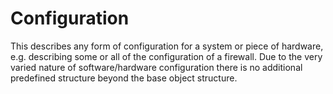 # Configuration
This describes any form of configuration for a system or piece of hardware, e.g. describing some or all of the configuration of a firewall.  Due to the very varied nature of software/hardware configuration there is no additional predefined structure beyond the base object structure.
